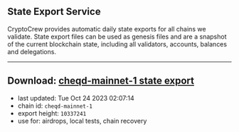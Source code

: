 ## State Export Service
CryptoCrew provides automatic daily state exports for all chains we validate. State export files can be used as genesis files and are a snapshot of the current blockchain state, including all validators, accounts, balances and delegations.

---
**Download: [cheqd-mainnet-1 state export](https://dl.ccvalidators.com/SERVICE/cheqd/cheqd-mainnet-1_export_10337241.json)**
---

- last updated: Tue Oct 24 2023 02:07:14
- chain id: `cheqd-mainnet-1`
- export height: `10337241`
- use for: airdrops, local tests, chain recovery
